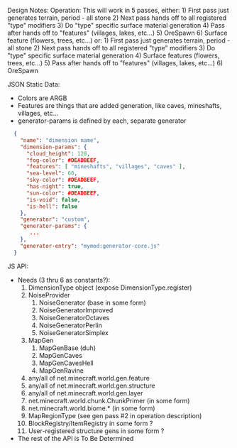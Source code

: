 Design Notes:
  Operation:
    This will work in 5 passes, either:
      1) First pass just generates terrain, period - all stone
      2) Next pass hands off to all registered "type" modifiers
      3) Do "type" specific surface material generation
      4) Pass after hands off to "features" (villages, lakes, etc...)
      5) OreSpawn
      6) Surface feature (flowers, trees, etc...)
    or:
      1) First pass just generates terrain, period - all stone
      2) Next pass hands off to all registered "type" modifiers
      3) Do "type" specific surface material generation
      4) Surface features (flowers, trees, etc...)
      5) Pass after hands off to "features" (villages, lakes, etc...)
      6) OreSpawn

  JSON Static Data:
  * Colors are ARGB
  * Features are things that are added generation, like caves, mineshafts, villages, etc...
  * generator-params is defined by each, separate generator
  ```json
    {
      "name": "dimension name",
      "dimension-params": {
        "cloud_height": 128,
        "fog-color": #DEADBEEF,
        "features": [ "mineshafts", "villages", "caves" ],
        "sea-level": 60,
        "sky-color": #DEADBEEF,
        "has-night": true,
        "sun-color": #DEADBEEF,
        "is-void": false,
        "is-hell": false
      },
      "generator": "custom",
      "generator-params": {
         ...
      },
      "generator-entry": "mymod:generator-core.js"
    }
  ```
  
  JS API:
  * Needs (3 thru 6 as constants?):
    1) DimensionType object (expose DimensionType.register)
    2) NoiseProvider
       1) NoiseGenerator (base in some form)
       2) NoiseGeneratorImproved
       3) NoiseGeneratorOctaves
       4) NoiseGeneratorPerlin
       5) NoiseGeneratorSimplex
    3) MapGen
       1) MapGenBase (duh)
       2) MapGenCaves
       3) MapGenCavesHell
       4) MapGenRavine
    4) any/all of net.minecraft.world.gen.feature
    5) any/all of net.minecraft.world.gen.structure
    6) any/all of net.minecraft.world.gen.layer
    7) net.minecraft.world.chunk.ChunkPrimer (in some form)
    8) net.minecraft.world.biome.* (in some form)
    9) MapRegionType (see gen pass #2 in operation description)
    10) BlockRegistry/ItemRegistry in some form ?
    11) User-registered structure gens in some form ?
  * The rest of the API is To Be Determined
    